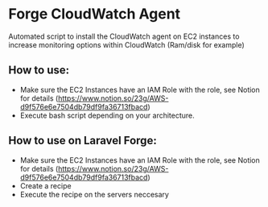 # Forge CloudWatch Agent

Automated script to install the CloudWatch agent on EC2 instances to increase monitoring options within CloudWatch (Ram/disk for example)

## How to use:

-   Make sure the EC2 Instances have an IAM Role with the role, see Notion for details (https://www.notion.so/23g/AWS-d9f576e6e7504db79df9fa36713fbacd)
-   Execute bash script depending on your architecture.

## How to use on Laravel Forge:

-   Make sure the EC2 Instances have an IAM Role with the role, see Notion for details (https://www.notion.so/23g/AWS-d9f576e6e7504db79df9fa36713fbacd)
-   Create a recipe
-   Execute the recipe on the servers neccesary
